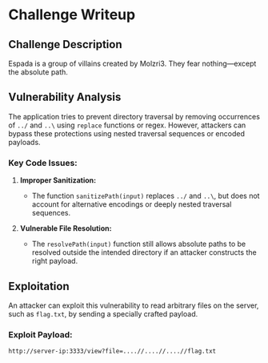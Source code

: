 # Challenge Writeup

## Challenge Description
Espada is a group of villains created by Molzri3. They fear nothing—except the absolute path.

## Vulnerability Analysis
The application tries to prevent directory traversal by removing occurrences of `../` and `..\` using `replace` functions or regex. However, attackers can bypass these protections using nested traversal sequences or encoded payloads.

### Key Code Issues:
1. **Improper Sanitization:**
   - The function `sanitizePath(input)` replaces `../` and `..\`, but does not account for alternative encodings or deeply nested traversal sequences.
   
2. **Vulnerable File Resolution:**
   - The `resolvePath(input)` function still allows absolute paths to be resolved outside the intended directory if an attacker constructs the right payload.

## Exploitation
An attacker can exploit this vulnerability to read arbitrary files on the server, such as `flag.txt`, by sending a specially crafted payload.

### Exploit Payload:
```
http://server-ip:3333/view?file=....//....//....//flag.txt
```
